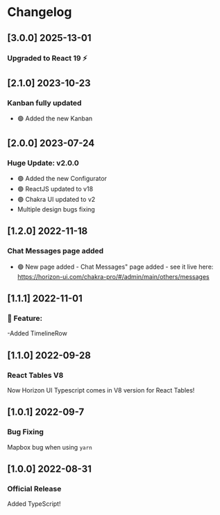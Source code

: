 # Changelog

## [3.0.0] 2025-13-01

### Upgraded to React 19 ⚡️

## [2.1.0] 2023-10-23

### Kanban fully updated

- 🟢 Added the new Kanban

## [2.0.0] 2023-07-24

### Huge Update: v2.0.0

- 🟢 Added the new Configurator
- 🟢 ReactJS updated to v18
- 🟢 Chakra UI updated to v2
- Multiple design bugs fixing

## [1.2.0] 2022-11-18

### Chat Messages page added

- 🟢 New page added - Chat Messages" page added - see it live here: https://horizon-ui.com/chakra-pro/#/admin/main/others/messages

## [1.1.1] 2022-11-01

### 🚀 Feature:

-Added TimelineRow

## [1.1.0] 2022-09-28

### React Tables V8

Now Horizon UI Typescript comes in V8 version for React Tables!

## [1.0.1] 2022-09-7

### Bug Fixing

Mapbox bug when using `yarn`

## [1.0.0] 2022-08-31

### Official Release

Added TypeScript!
